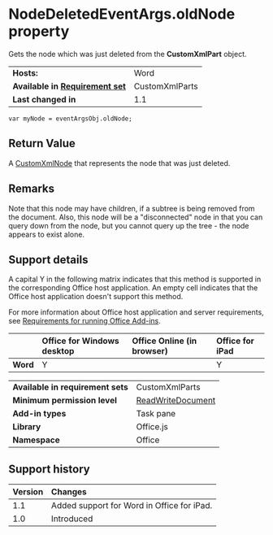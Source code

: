 
# NodeDeletedEventArgs.oldNode property
Gets the node which was just deleted from the  **CustomXmlPart** object.

|||
|:-----|:-----|
|**Hosts:**|Word|
|**Available in [Requirement set](../../docs/overview/specify-office-hosts-and-api-requirements.md)**|CustomXmlParts|
|**Last changed in**|1.1|

```
var myNode = eventArgsObj.oldNode;
```


## Return Value

A [CustomXmlNode](../../reference/shared/customxmlnode.customxmlnode.md) that represents the node that was just deleted.


## Remarks

Note that this node may have children, if a subtree is being removed from the document. Also, this node will be a "disconnected" node in that you can query down from the node, but you cannot query up the tree - the node appears to exist alone.


## Support details


A capital Y in the following matrix indicates that this method is supported in the corresponding Office host application. An empty cell indicates that the Office host application doesn't support this method.

For more information about Office host application and server requirements, see [Requirements for running Office Add-ins](../../docs/overview/requirements-for-running-office-add-ins.md).

||**Office for Windows desktop**|**Office Online (in browser)**|**Office for iPad**|
|:-----|:-----|:-----|:-----|
|**Word**|Y||Y|

|||
|:-----|:-----|
|**Available in requirement sets**|CustomXmlParts|
|**Minimum permission level**|[ReadWriteDocument](../../docs/develop/requesting-permissions-for-api-use-in-content-and-task-pane-add-ins.md)|
|**Add-in types**|Task pane|
|**Library**|Office.js|
|**Namespace**|Office|

## Support history




|**Version**|**Changes**|
|:-----|:-----|
|1.1|Added support for Word in Office for iPad.|
|1.0|Introduced|
